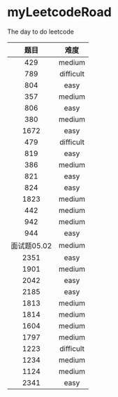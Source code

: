 # myLeetcodeRoad
The day to do leetcode

| 题目 |    难度     |
|:--:|:---------:| 
| 429 |  medium  |
| 789 | difficult |
| 804 |   easy   |
| 357 |  medium  |
| 806 |   easy   |
| 380 |  medium  |
| 1672| easy    |
|479|difficult|
|819|easy|
|386|medium|
|821|easy|
|824|easy|
|1823|medium|
|442|medium|
|942|medium|
|944|easy|
|面试题05.02|medium|
|2351|easy|
|1901|medium|
|2042|easy|
|2185|easy|
|1813|medium|
|1814|medium|
|1604|medium|
|1797|medium|
|1223|difficult|
|1234|medium|
|1124|medium|
|2341|easy|